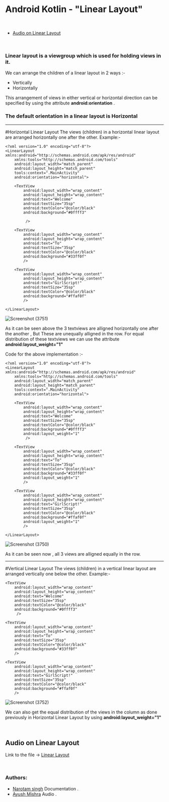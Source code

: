 # Android Kotlin - "Linear Layout"

<br>

* [Audio on Linear Layout](#Audio-on-Linear-Layout)

<br>

### Linear layout is a viewgroup which is used for holding views in it.
 We can arrange the children of a linear layout in 2 ways :-

*   Vertically
*   Horizontally

This arrangement of views in either vertical or horizontal direction can be specified by using the attribute **android:orientation** .
### The default orientation in a linear layout is **Horizontal**


---


#Horizontal Linear Layout
The views (children) in a horizontal linear layout are arranged horizontally one after the other.
Example:-


```
<?xml version="1.0" encoding="utf-8"?>
<LinearLayout xmlns:android="http://schemas.android.com/apk/res/android"
    xmlns:tools="http://schemas.android.com/tools"
    android:layout_width="match_parent"
    android:layout_height="match_parent"
    tools:context=".MainActivity"
    android:orientation="horizontal">

    <TextView
        android:layout_width="wrap_content"
        android:layout_height="wrap_content"
        android:text="Welcome"
        android:textSize="35sp"
        android:textColor="@color/black"
        android:background="#0ffff3"

         />

    <TextView
        android:layout_width="wrap_content"
        android:layout_height="wrap_content"
        android:text="To"
        android:textSize="35sp"
        android:textColor="@color/black"
        android:background="#33ff0f"
        />

    <TextView
        android:layout_width="wrap_content"
        android:layout_height="wrap_content"
        android:text="GirlScript!"
        android:textSize="35sp"
        android:textColor="@color/black"
        android:background="#ffaf0f"
        />

</LinearLayout>
```



![Screenshot (3751)](https://user-images.githubusercontent.com/75535031/134759058-af172ff0-39f7-498a-9aef-e7dc8c908be7.png)


As it can be seen above the 3 textviews are alligned horizontally one after the another , But These are unequally alligned in the row.
For equal distribution of these textviews we can use the attribute **android:layout_weight="1"**

Code for the above implementation :-



```
<?xml version="1.0" encoding="utf-8"?>
<LinearLayout xmlns:android="http://schemas.android.com/apk/res/android"
    xmlns:tools="http://schemas.android.com/tools"
    android:layout_width="match_parent"
    android:layout_height="match_parent"
    tools:context=".MainActivity"
    android:orientation="horizontal">

    <TextView
        android:layout_width="wrap_content"
        android:layout_height="wrap_content"
        android:text="Welcome"
        android:textSize="35sp"
        android:textColor="@color/black"
        android:background="#0ffff3"
        android:layout_weight="1"
         />

    <TextView
        android:layout_width="wrap_content"
        android:layout_height="wrap_content"
        android:text="To"
        android:textSize="35sp"
        android:textColor="@color/black"
        android:background="#33ff0f"
        android:layout_weight="1"
        />

    <TextView
        android:layout_width="wrap_content"
        android:layout_height="wrap_content"
        android:text="GirlScript!"
        android:textSize="35sp"
        android:textColor="@color/black"
        android:background="#ffaf0f"
        android:layout_weight="1"
        />

</LinearLayout>
```

![Screenshot (3750)](https://user-images.githubusercontent.com/75535031/134759076-84115cd3-db02-4ee1-87d9-972e7bb6df57.png)


As it can be seen now , all 3 views are alligned equally in the row.




---


#Vertical Linear Layout
The views (children) in a vertical linear layout are arranged vertically one below the other.
Example:-

<?xml version="1.0" encoding="utf-8"?>
<LinearLayout xmlns:android="http://schemas.android.com/apk/res/android"
    xmlns:tools="http://schemas.android.com/tools"
    android:layout_width="match_parent"
    android:layout_height="match_parent"
    tools:context=".MainActivity"
    android:orientation="vertical">

    <TextView
        android:layout_width="wrap_content"
        android:layout_height="wrap_content"
        android:text="Welcome"
        android:textSize="35sp"
        android:textColor="@color/black"
        android:background="#0ffff3"
         />

    <TextView
        android:layout_width="wrap_content"
        android:layout_height="wrap_content"
        android:text="To"
        android:textSize="35sp"
        android:textColor="@color/black"
        android:background="#33ff0f"
        />

    <TextView
        android:layout_width="wrap_content"
        android:layout_height="wrap_content"
        android:text="GirlScript!"
        android:textSize="35sp"
        android:textColor="@color/black"
        android:background="#ffaf0f"
        />

</LinearLayout>


![Screenshot (3752)](https://user-images.githubusercontent.com/75535031/134759088-bc8a6809-7299-4eb9-b320-b55414ff52f3.png)

We can also get the equal distribution of the views in the column as done previously in Horizontal Linear Layout by using **android:layout_weight="1"**


<br>


## Audio on Linear Layout

Link to the file -> <a href="https://drive.google.com/file/d/1s_Xznk5axHNUULq5F5Epmmrqs0mD6php/view?usp=sharing">Linear Layout</a>


<br>



### Authors:
- [Narotam singh](https://github.com/Narotam-singh) Documentation .
- [Ayush Mishra](https://github.com/ayush-sleeping) Audio .

